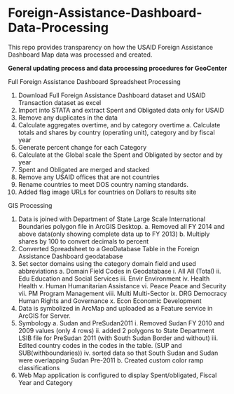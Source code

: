 # Foreign-Assistance-Dashboard-Data-Processing
This repo provides transparency on how the USAID Foreign Assistance Dashboard Map data was processed and created.

<b>General updating process and data processing procedures for GeoCenter</b>

Full Foreign Assistance Dashboard Spreadsheet Processing
1.	Download Full Foreign Assistance Dashboard dataset and USAID Transaction dataset as excel
2.	Import into STATA and extract Spent and Obligated data only for USAID
3.	Remove any duplicates in the data
4.	Calculate aggregates overtime, and by category overtime
a.	Calculate totals and shares by country (operating unit), category and by fiscal year
5.	Generate percent change for each Category
6.	Calculate at the Global scale the Spent and Obligated by sector and by year
7.	Spent and Obligated are merged and stacked
8.	Remove any USAID offices that are not countries
9.	Rename countries to meet DOS country naming standards.
10.	Added flag image URLs for countries on Dollars to results site

GIS Processing
1.	Data is joined with Department of State Large Scale International Boundaries polygon file in ArcGIS Desktop. 
a.	Removed all FY 2014 and above data(only showing complete data up to FY 2013)
b.	Multiply shares by 100 to convert decimals to percent
2.	Converted Spreadsheet to a GeoDatabase Table in the Foreign Assistance Dashboard geodatabase 
3.	Set sector domains using the category domain field and used abbreviations
a.	Domain Field Codes in Geodatabase
i.	All	All (Total)
ii.	Edu	Education and Social Services
iii.	Envir	Environment
iv.	Health	Health
v.	Human	Humanitarian Assistance
vi.	Peace	Peace and Security
vii.	PM	Program Management
viii.	Multi	Multi-Sector
ix.	DRG	Democracy Human Rights and Governance
x.	Econ	Economic Development
4.	Data is symbolized in ArcMap and uploaded as a Feature service in ArcGIS for Server. 
5.	Symbology
a.	Sudan and PreSudan2011
i.	Removed Sudan FY 2010 and 2009 values (only 4 rows)
ii.	added 2 polygons to State Department LSIB file  for PreSudan 2011 (with South Sudan Border and without)
iii.	Edited country codes in the codes in the table. (SUP and SUB(withboundaries)) 
iv.	sorted data so that South Sudan and Sudan were overlapping Sudan Pre-2011
b.	Created custom color ramp classifications
6.	Web Map application is configured to display Spent/obligated, Fiscal Year and Category


